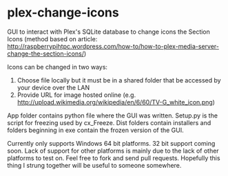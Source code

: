 plex-change-icons
=================

GUI to interact with Plex's SQLite database to change icons the Section Icons (method based on article: http://raspberrypihtpc.wordpress.com/how-to/how-to-plex-media-server-change-the-section-icons/)

Icons can be changed in two ways:
1. Choose file locally but it must be in a shared folder that be accessed by your device over the LAN
2. Provide URL for image hosted online (e.g. http://upload.wikimedia.org/wikipedia/en/6/60/TV-G_white_icon.png)

App folder contains python file where the GUI was written. Setup.py is the script for freezing used by cx_Freeze. Dist folders contain installers and folders beginning in exe contain the frozen version of the GUI.

Currently only supports Windows 64 bit platforms. 32 bit support coming soon. Lack of support for other platforms is mainly due to the lack of other platforms to test on. Feel free to fork and send pull requests. Hopefully this thing I strung together will be useful to someone somewhere.